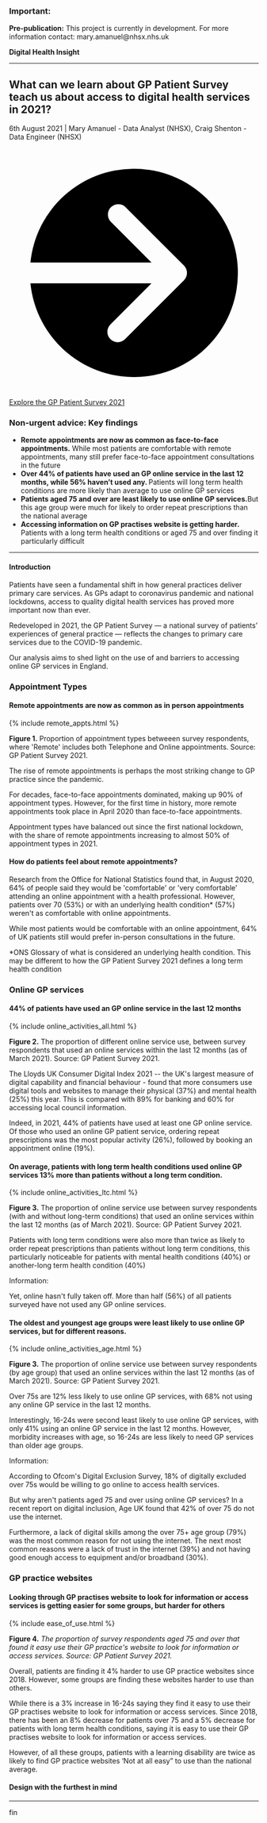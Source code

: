<script src="https://cdn.plot.ly/plotly-latest.min.js"></script>

<div class="nhsuk-warning-callout">
  <h3 class="nhsuk-warning-callout__label">
    Important<span class="nhsuk-u-visually-hidden">:</span>
  </h3>
  <p><b>Pre-publication:</b> This project is currently in development.  For more information contact: mary.amanuel@nhsx.nhs.uk</p>
</div>

<td class="nhsuk-table__cell">
          <strong class="nhsuk-tag">
  Digital Health Insight
</strong>

  </td>

<hr class="nhsuk-u-margin-top-0 nhsuk-u-margin-bottom-6">

## What can we learn about GP Patient Survey teach us about access to digital health services in 2021?

<!-- {% include update.html %}-->
6th August 2021  | Mary Amanuel -  Data Analyst (NHSX), Craig Shenton  - Data Engineer (NHSX)

<div class="nhsuk-action-link">
  <a class="nhsuk-action-link__link" href="https://gp-patient.co.uk/">
    <svg class="nhsuk-icon nhsuk-icon__arrow-right-circle" xmlns="http://www.w3.org/2000/svg" viewBox="0 0 24 24" aria-hidden="true">
      <path d="M0 0h24v24H0z" fill="none"></path>
      <path d="M12 2a10 10 0 0 0-9.95 9h11.64L9.74 7.05a1 1 0 0 1 1.41-1.41l5.66 5.65a1 1 0 0 1 0 1.42l-5.66 5.65a1 1 0 0 1-1.41 0 1 1 0 0 1 0-1.41L13.69 13H2.05A10 10 0 1 0 12 2z"></path>
    </svg>
    <span class="nhsuk-action-link__text">Explore the GP Patient Survey 2021</span>
  </a>
</div>

<div class="nhsuk-care-card nhsuk-care-card--primary">
  <div class="nhsuk-care-card__heading-container">
    <h3 class="nhsuk-care-card__heading"><span role="text"><span class="nhsuk-u-visually-hidden">Non-urgent advice: </span>Key findings</span></h3>
    <span class="nhsuk-care-card__arrow" aria-hidden="true"></span>
  </div>
  <div class="nhsuk-care-card__content">
  
  <ul>
      <li><b>Remote appointments are now as common as face-to-face appointments.</b> While most patients are comfortable with remote appointments, many still prefer face-to-face appointment consultations in the future</li>
      <li><b>Over 44% of patients have used an GP online service in the last 12 months, while 56% haven’t used any. </b> Patients will long term health conditions are more likely than average to use online GP services</li>
      <li><b>Patients aged 75 and over are least likely to use online GP services.</b>But this age group were much for likely to order repeat prescriptions than the national average </li>
      <li> <b>Accessing information on GP practises website is getting harder. </b> Patients with a long term health conditions or aged 75 and over finding it particularly difficult </li>
    </ul>
    <p></p>
    
  </div>
</div>

<hr class="nhsuk-u-margin-top-0 nhsuk-u-margin-bottom-6">

#### Introduction 

Patients have seen a fundamental shift in how general practices deliver primary care services. As GPs adapt to coronavirus pandemic and national lockdowns, access to quality digital health services has proved more important now than ever.

Redeveloped in 2021, the GP Patient Survey — a national survey of patients’ experiences of general practice — reflects the changes to primary care services due to the COVID-19 pandemic. 

Our analysis aims to shed light on the use of and barriers to accessing online GP services in England.

### Appointment Types

#### Remote appointments are now as common as in person appointments

{% include remote_appts.html %}
<p><strong>Figure 1.</strong> Proportion of appointment types betweeen survey respondents, where 'Remote' includes both Telephone and Online appointments. Source: GP Patient Survey 2021.</p>

The rise of remote appointments is perhaps the most striking change to GP practice since the pandemic. 

For decades, face-to-face appointments dominated, making up 90% of appointment types. However, for the first time in history, more remote appointments took place in April 2020 than face-to-face appointments. 

Appointment types have balanced out since the first national lockdown, with the share of remote appointments increasing to almost 50% of appointment types in 2021.


#### How do patients feel about remote appointments? 

Research from the Office for National Statistics found that, in August 2020, 64% of people said they would be 'comfortable' or 'very comfortable' attending an online appointment with a health professional. However,  patients over 70 (53%) or with an underlying health condition* (57%) weren't as comfortable with online appointments.

While most patients would be comfortable with an online appointment, 64% of UK patients still would prefer in-person consultations in the future. 

*ONS Glossary of what is considered an underlying health condition. This may be different to how the GP Patient Survey 2021 defines a long term health condition

### Online GP services

#### 44% of patients have used an GP online service in the last 12 months

{% include online_activities_all.html %}
<p><b>Figure 2.</b> The proportion of different online service use, between survey respondents that used an online services within the last 12 months (as of March 2021). Source: GP Patient Survey 2021.</p>

The Lloyds UK Consumer Digital Index 2021 -- the UK's largest measure of digital capability and financial behaviour - found that more consumers use digital tools and websites to manage their physical (37%) and mental health (25%) this year. This is compared with 89% for banking and 60% for accessing local council information.

Indeed, in 2021, 44% of patients have used at least one GP online service. Of those who used an online GP patient service, ordering repeat prescriptions was the most popular activity (26%), followed by booking an appointment online (19%).


#### On average, patients with long term health conditions used online GP services 13% more than patients without a long term condition.

{% include online_activities_ltc.html %}
<p><b>Figure 3.</b> The proportion of online service use between survey respondents (with and without long-term conditions) that used an online services within the last 12 months (as of March 2021). Source: GP Patient Survey 2021.</p>

Patients with long term conditions were also more than twice as likely to order repeat prescriptions than patients without long term conditions, this particularly noticeable for patients with mental health conditions (40%) or another-long term health condition (40%)

<div class="nhsuk-inset-text">
                  <span class="nhsuk-u-visually-hidden">Information: </span>
                  <p>Yet, online hasn't fully taken off. More than half (56%) of all patients surveyed have not used any GP online services.</p>
                </div>


#### The oldest and youngest age groups were least likely to use online GP services, but for different reasons.

{% include online_activities_age.html %}
<p><b>Figure 3.</b> The proportion of online service use between survey respondents (by age group) that used an online services within the last 12 months (as of March 2021). Source: GP Patient Survey 2021.</p>

Over 75s are 12% less likely to use online GP services, with 68% not using any online GP service in the last 12 months.

Interestingly, 16-24s were second least likely to use online GP services, with only 41% using an online GP service in the last 12 months. However, morbidity increases with age, so 16-24s are less likely to need GP services than older age groups.


<div class="nhsuk-inset-text">
                  <span class="nhsuk-u-visually-hidden">Information: </span>
                  <p>According to Ofcom's Digital Exclusion Survey, 18% of digitally excluded over 75s would be willing to go online to access health services.</p>
                </div>

But why aren't patients aged 75 and over using online GP services? In a recent report on digital inclusion, Age UK found that 42% of over 75 do not use the internet.  

Furthermore, a lack of digital skills among the over 75+ age group (79%) was the most common reason for not using the internet. The next most common reasons were a lack of trust in the internet (39%) and not having good enough access to equipment and/or broadband (30%).

### GP practice websites

#### Looking through GP practises website to look for information or access services is getting easier for some groups, but harder for others

{% include ease_of_use.html %}
<p><b>Figure 4.</b> <em>The proportion of survey respondents aged 75 and over that found it easy use their GP practice's website to look for information or access services. Source: GP Patient Survey 2021.</em></p>

Overall, patients are finding it 4% harder to use GP practice websites since 2018. However, some groups are finding these websites harder to use than others. 

While there is a 3% increase in 16-24s saying they find it easy to use their GP practises website to look for information or access services. Since 2018, there has been an 8% decrease for patients over 75 and a 5% decrease for patients with long term health conditions, saying it is easy to use their GP practises website to look for information or access services.


However, of all these groups, patients with a learning disability are twice as likely to find GP practice websites ‘Not at all easy” to use than the national average. 


#### Design with the furthest in mind


<hr class="nhsuk-u-margin-top-0 nhsuk-u-margin-bottom-6">

fin
